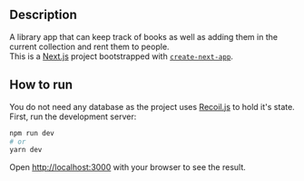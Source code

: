 ## Description

A library app that can keep track of books as well as adding them in the current collection and rent them to people.  
This is a [Next.js](https://nextjs.org/) project bootstrapped with [`create-next-app`](https://github.com/vercel/next.js/tree/canary/packages/create-next-app).

## How to run

You do not need any database as the project uses [Recoil.js](https://recoiljs.org/) to hold it's state. 
First, run the development server:

```bash
npm run dev
# or
yarn dev
```

Open [http://localhost:3000](http://localhost:3000) with your browser to see the result.


